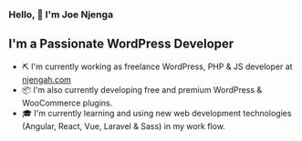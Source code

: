 ### Hello,  👋 I'm Joe Njenga

## I'm a Passionate WordPress Developer 

* ⛏ I'm currently working as freelance WordPress, PHP & JS developer at [njengah.com](njengah.com) 
* 📦 I'm also currently developing free and premium WordPress & WooCommerce plugins.  
* 🎓 I'm currently learning and using new web development technologies (Angular, React, Vue, Laravel & Sass) in my work flow. 
